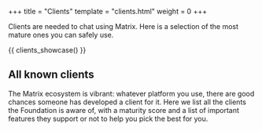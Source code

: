 +++
title = "Clients"
template = "clients.html"
weight = 0
+++
<!-- This file only does the lead text -->

Clients are needed to chat using Matrix.
Here is a selection of the most mature ones you can safely use.

{{ clients_showcase() }}

## All known clients

The Matrix ecosystem is vibrant: whatever platform you use, there are good
chances someone has developed a client for it. Here we list all the clients the
Foundation is aware of, with a maturity score and a list of important features
they support or not to help you pick the best for you.
